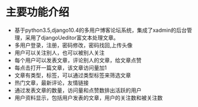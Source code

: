 # 主要功能介绍
* 基于python3.5,django10.4的多用户博客论坛系统，集成了xadmin的后台管理，采用了djangoUeditor富文本处理文章。
* 多用户登录，注册，密码修改，密码找回,上传头像
* 用户可以关注别人，也可以被别人关注
* 每个用户可以发表文章，评论别人的文章，给文章点赞
* 每点击打开一篇文章，该文章访问量加1
* 文章有类型，标签，可以通过类型标签来筛选文章
* 热门文章，最新评论，友情链接
* 通过发表文章的数量，访问量和点赞数排出活跃的用户
* 用户资料显示，包括用户发表的文章，用户的关注数和被关注数

